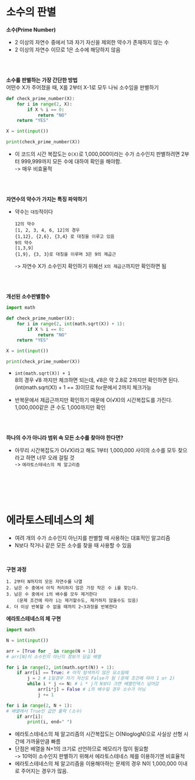 # 소수의 판별

**소수(Prime Number)**  
- 2 이상의 자연수 중에서 1과 자기 자신을 제외한 약수가 존재하지 않는 수  
- 2 이상의 자연수 이므로 1은 소수에 해당하지 않음


<br>
<br>


**소수를 판별하는 가장 간단한 방법**  
어떤수 X가 주어졌을 때, X를 2부터 X-1로 모두 나눠 소수임을 판별하기  
```Python
def check_prime_number(X):
    for i in range(2, X):
        if X % i == 0:
            return "NO"
    return "YES"

X = int(input())

print(check_prime_number(X))
```
- 이 코드의 시간 복잡도는 `O(X)`로 1,000,000이라는 수가 소수인지 판별하려면 2부터 999,999까지 모든 수에 대하여 확인을 해야함.  
	-> 매우 비효율적

<br>
<br>


**자연수의 약수가 가지는 특징 파악하기**  
- 약수는 `대칭`적이다
	```
	12의 약수
	[1, 2, 3, 4, 6, 12]의 경우
	{1,12}, {2,6}, {3,4} 로 대칭을 이루고 있음
	9의 약수
	[1,3,9]
	{1,9}, {3, 3}로 대칭을 이루며 3은 9의 제곱근
	```
	-> 자연수 X가 소수인지 확인하기 위해선 `X의 제곱근`까지만 확인하면 됨

<br>
<br>


**개선된 소수판별함수**  
```Python
import math

def check_prime_number(X):
    for i in range(2, int(math.sqrt(X)) + 1):
        if X % i == 0:
            return "NO"
    return "YES"

X = int(input())

print(check_prime_number(X))
```
- `int(math.sqrt(X)) + 1`  
	8의 경우 √8 까지만 체크하면 되는데, √8은 약 2.8로 2까지만 확인하면 된다.  
	(int(math.sqrt(X)) + 1 == 3)이므로 for문에서 2까지 체크가능  

- 반복문에서 제곱근까지만 확인하기 때문에 O(√X)의 시간복잡도를 가진다.  
	1,000,000같은 큰 수도 1,000까지만 확인

<br>
<br>

**하나의 수가 아니라 범위 속 모든 소수를 찾아야 한다면?**
- 아무리 시간복잡도가 O(√X)라고 해도 1부터 1,000,000 사이의 소수를 모두 찾으라고 하면 너무 오래 걸릴 것  
	-> `에라토스테네스의 체 알고리즘`

<br>
<br>
<br>
<br>

# 에라토스테네스의 체  
- 여려 개의 수가 소수인지 아닌지를 판별할 때 사용하는 대표적인 알고리즘
- N보다 작거나 같은 모든 소수를 찾을 때 사용할 수 있음

<br>

**구현 과정**
```
1. 2부터 N까지의 모든 자연수를 나열
2. 남은 수 중에서 아직 처리하지 않은 가장 작은 수 i를 찾는다.
3. 남은 수 중에서 i의 배수를 모두 제거한다
	(문제 조건에 따라 i는 제거할수도, 제거하지 않을수도 있음)
4. 더 이상 반복할 수 없을 때까지 2~3과정을 반복한다
```


**에라토스테네스의 체 구현**  
```Python
import math

N = int(input())

arr = [True for _ in range(N + 1)]
# arr[N]이 소수인지 아닌지 정보가 담길 배열 

for i in range(2, int(math.sqrt(N)) + 1):
    if arr[i] == True: # 아직 탐색하지 않은 요소일때
        j = 2 # 1일경우 자기 자신도 False가 됨 (문제 조건에 따라 1 or 2)
        while i * j <= N: # i * j가 N보다 크면 배열인덱스 넘어감
            arr[i*j] = False # i의 배수일 경우 소수가 아님
            j += 1

for i in range(2, N + 1):
# 배열에서 True인 값만 출력 (소수)
    if arr[i]:
        print(i, end=" ")
```
- 에라토스테네스의 체 알고리즘의 시간복잡도는 O(NloglogN)으로 사실상 선형 시간에 가까울만큼 빠름  
- 단점은 배열을 N+1의 크기로 선언하므로 메모리가 많이 필요함  
	-> 10억이 소수인지 판별하기 위해서 에라토스테네스 체를 이용하기엔 비효율적
- 에라토스테네스의 체 알고리즘을 이용해아하는 문제의 경우 N이 1,000,000 이내로 주어지는 경우가 많음.